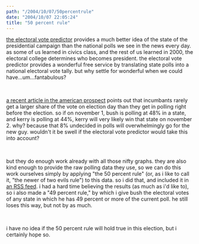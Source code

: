 ```yaml
---
path: "/2004/10/07/50percentrule" 
date: "2004/10/07 22:05:24" 
title: "50 percent rule" 
---
```

<p><a href="http://www.electoral-vote.com/">the electoral vote predictor</a> provides a much better idea of the state of the presidential campaign than the national polls we see in the news every day. as some of us learned in civics class, and the rest of us learned in 2000, the electoral college determines who becomes president. the electoral vote predictor provides a wonderful free service by translating state polls into a national electoral vote tally. but why settle for wonderful when we could have...um...fantabulous?</p><br><p><a href="http://www.prospect.org/web/page.ww?section=root&amp;name=ViewWeb&amp;articleId=8694">a recent article in the american prospect</a> points out that incumbants rarely get a larger share of the vote on election day than they get in polling right before the election. so if on november 1, bush is polling at 48% in a state, and kerry is polling at 44%, kerry will very likely win that state on november 2. why? because that 8% undecided in polls will overwhelmingly go for the new guy. wouldn't it be swell if the electoral vote predictor would take this into account?</p><br><p>but they do enough work already with all those nifty graphs. they are also kind enough to provide the raw polling data they use, so we can do this work ourselves simply by applying "the 50 percent rule" (or, as i like to call it, "the newer of two evils rule") to this data. so i did that, and included it in <a href="http://weblog.randomchaos.com/rss/electoral-vote.xml">an RSS feed</a>. i had a hard time believing the results (as much as i'd like to), so i also made a "49 percent rule," by which i give bush the electoral votes of any state in which he has 49 percent or more of the current poll. he still loses this way, but not by as much.</p><br><p>i have no idea if the 50 percent rule will hold true in this election, but i certainly hope so.</p>